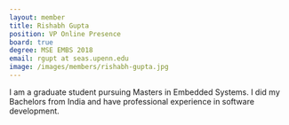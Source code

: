 ```yaml
---
layout: member
title: Rishabh Gupta
position: VP Online Presence
board: true
degree: MSE EMBS 2018
email: rgupt at seas.upenn.edu
image: /images/members/rishabh-gupta.jpg
---
```


I am a graduate student pursuing Masters in Embedded Systems. I did my Bachelors from India and have professional experience in software development.
